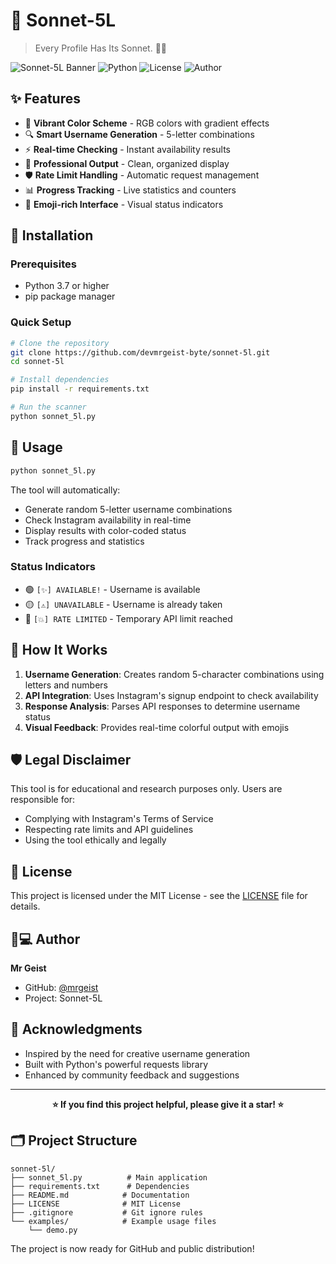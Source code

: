 
# 🔮 Sonnet-5L

>Every Profile Has Its Sonnet. 📱🎨

![Sonnet-5L Banner](https://img.shields.io/badge/Sonnet--5L-Instagram%20Scanner-purple)
![Python](https://img.shields.io/badge/Python-3.7%2B-blue)
![License](https://img.shields.io/badge/License-MIT-green)
![Author](https://img.shields.io/badge/Author-Mr%20Geist-orange)

## ✨ Features

- 🎨 **Vibrant Color Scheme** - RGB colors with gradient effects
- 🔍 **Smart Username Generation** - 5-letter combinations
- ⚡ **Real-time Checking** - Instant availability results
- 🎯 **Professional Output** - Clean, organized display
- 🛡️ **Rate Limit Handling** - Automatic request management
- 📊 **Progress Tracking** - Live statistics and counters
- 🌈 **Emoji-rich Interface** - Visual status indicators

## 🚀 Installation

### Prerequisites
- Python 3.7 or higher
- pip package manager

### Quick Setup
```bash
# Clone the repository
git clone https://github.com/devmrgeist-byte/sonnet-5l.git
cd sonnet-5l

# Install dependencies
pip install -r requirements.txt

# Run the scanner
python sonnet_5l.py
```

## 📸 Usage

```bash
python sonnet_5l.py
```

The tool will automatically:
- Generate random 5-letter username combinations
- Check Instagram availability in real-time
- Display results with color-coded status
- Track progress and statistics

### Status Indicators
- 🟢 `[✨] AVAILABLE!` - Username is available
- 🟡 `[⚠️] UNAVAILABLE` - Username is already taken  
- 🔴 `[💥] RATE LIMITED` - Temporary API limit reached

## 🎯 How It Works

1. **Username Generation**: Creates random 5-character combinations using letters and numbers
2. **API Integration**: Uses Instagram's signup endpoint to check availability
3. **Response Analysis**: Parses API responses to determine username status
4. **Visual Feedback**: Provides real-time colorful output with emojis

## 🛡️ Legal Disclaimer

This tool is for educational and research purposes only. Users are responsible for:
- Complying with Instagram's Terms of Service
- Respecting rate limits and API guidelines
- Using the tool ethically and legally


## 📜 License

This project is licensed under the MIT License - see the [LICENSE](LICENSE) file for details.

## 👨💻 Author

**Mr Geist** 
- GitHub: [@mrgeist](https://github.com/devmrgeist-byte)
- Project: Sonnet-5L

## 🌟 Acknowledgments

- Inspired by the need for creative username generation
- Built with Python's powerful requests library
- Enhanced by community feedback and suggestions

---

<div align="center">

**⭐ If you find this project helpful, please give it a star! ⭐**

</div>

## 🗂️ **Project Structure**
```
sonnet-5l/
├── sonnet_5l.py          # Main application
├── requirements.txt      # Dependencies
├── README.md            # Documentation
├── LICENSE              # MIT License
├── .gitignore           # Git ignore rules
└── examples/            # Example usage files
    └── demo.py
```


The project is now ready for GitHub and public distribution!

